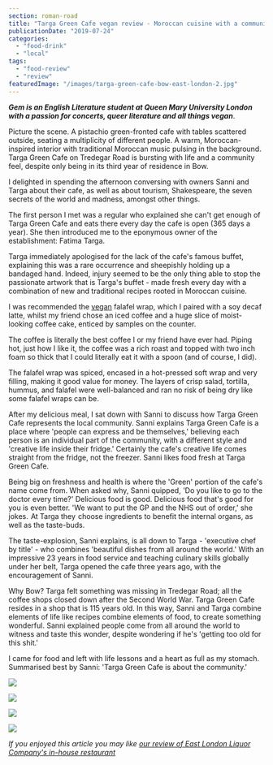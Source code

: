 ```yaml
---
section: roman-road
title: "Targa Green Cafe vegan review - Moroccan cuisine with a community feel"
publicationDate: "2019-07-24"
categories: 
  - "food-drink"
  - "local"
tags: 
  - "food-review"
  - "review"
featuredImage: "/images/targa-green-cafe-bow-east-london-2.jpg"
---
```


**_Gem is an English Literature student at Queen Mary University London with a passion for concerts, queer literature and all things vegan_**.

Picture the scene. A pistachio green-fronted cafe with tables scattered outside, seating a multiplicity of different people. A warm, Moroccan-inspired interior with traditional Moroccan music pulsing in the background. Targa Green Cafe on Tredegar Road is bursting with life and a community feel, despite only being in its third year of residence in Bow. 

I delighted in spending the afternoon conversing with owners Sanni and Targa about their cafe, as well as about tourism, Shakespeare, the seven secrets of the world and madness, amongst other things. 

The first person I met was a regular who explained she can't get enough of Targa Green Cafe and eats there every day the cafe is open (365 days a year). She then introduced me to the eponymous owner of the establishment: Fatima Targa.

Targa immediately apologised for the lack of the cafe's famous buffet, explaining this was a rare occurrence and sheepishly holding up a bandaged hand. Indeed, injury seemed to be the only thing able to stop the passionate artwork that is Targa's buffet - made fresh every day with a combination of new and traditional recipes rooted in Moroccan cuisine. 

I was recommended the [vegan](https://romanroadlondon.com/best-local-vegan-vegetarian-cafes-shops/) falafel wrap, which I paired with a soy decaf latte, whilst my friend chose an iced coffee and a huge slice of moist-looking coffee cake, enticed by samples on the counter.

The coffee is literally the best coffee I or my friend have ever had. Piping hot, just how I like it, the coffee was a rich roast and topped with two inch foam so thick that I could literally eat it with a spoon (and of course, I did).

The falafel wrap was spiced, encased in a hot-pressed soft wrap and very filling, making it good value for money. The layers of crisp salad, tortilla, hummus, and falafel were well-balanced and ran no risk of being dry like some falafel wraps can be. 

After my delicious meal, I sat down with Sanni to discuss how Targa Green Cafe represents the local community. Sanni explains Targa Green Cafe is a place where 'people can express and be themselves,' believing each person is an individual part of the community, with a different style and 'creative life inside their fridge.' Certainly the cafe's creative life comes straight from the fridge, not the freezer. Sanni likes food fresh at Targa Green Cafe.

Being big on freshness and health is where the 'Green' portion of the cafe's name come from. When asked why, Sanni quipped, 'Do you like to go to the doctor every time?' Delicious food is good. Delicious food that's good for you is even better. 'We want to put the GP and the NHS out of order,' she jokes.  At Targa they  choose ingredients to benefit the internal organs, as well as the taste-buds.

The taste-explosion, Sanni explains, is all down to Targa  - 'executive chef by title' - who combines 'beautiful dishes from all around the world.' With an impressive 23 years in food service and teaching culinary skills globally under her belt, Targa opened the cafe three years ago, with the encouragement of Sanni. 

Why Bow? Targa felt something was missing in Tredegar Road; all the coffee shops closed down after the Second World War. Targa Green Cafe resides in a shop that is 115 years old. In this way, Sanni and Targa combine elements of life like recipes combine elements of food, to create something wonderful. Sanni explained people come from all around the world to witness and taste this wonder, despite wondering if he's 'getting too old for this shit.' 

I came for food and left with life lessons and a heart as full as my stomach. Summarised best by Sanni: 'Targa Green Cafe is about the community.'

![](/images/targa-green-cafe-bow-east-london-1-1024x683.jpg)

![](/images/targa-green-cafe-bow-east-london-4.jpg)

![](/images/targa-green-cafe-bow-east-london-5-1024x683.jpg)

![](/images/targa-green-cafe-bow-east-london-3-1024x683.jpg)

_If you enjoyed this article you may like [our review of East London Liquor Company's in-house restaurant](https://romanroadlondon.com/east-london-liquor-company-restaurant-review/)_
